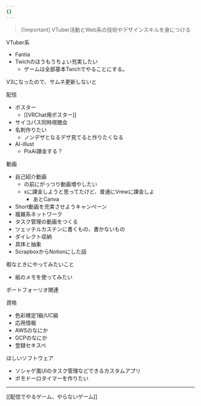 ```yaml
---
{}
---
```

> [!important] VTuber活動とWeb系の技術やデザインスキルを身につける

  

  

VTuber系

- Fantia
- Twichのほうもうちょい充実したい
    - ゲームは全部基本Twichでやることにする。

  

V3になったので、サムネ更新しないと

  

配信

- ポスター
    - [[VRChat用ポスター]]
- サイコパス同時視聴会
- 名刺作りたい
    - ノンデザとなるデザ見てると作りたくなる
- AI-illust
    - PixAi課金する？

  

動画

- 自己紹介動画
    - の前にがっつり動画増やしたい
    - xに課金しようと思ってたけど、普通にVrewに課金しよ
        - あとCanva
- Short動画を充実させようキャンペーン
- 複雑系ネットワーク
- タスク管理の動画をつくる
- ツェッテルカステンに書くもの、書かないもの
- ダイレクト収納
- 具体と抽象
- ScrapboxからNotionにした話

  

暇なときにやってみたいこと

- 紙のメモを使ってみたい

  

  

ポートフォーリオ関連

資格

- 色彩検定1級/UC級
- 応用情報
- AWSのなにか
- GCPのなにか
- 登録セキスペ

  

ほしいソフトウェア

- ソシャゲ風UIのタスク管理などできるカスタムアプリ
- ポモドーロタイマーを作りたい

  

  

  

---

  

[[配信でやるゲーム、やらないゲーム]]